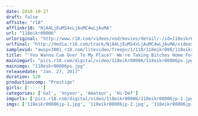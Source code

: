 ```yaml
---
date: 2018-10-27
draft: false
affsite: "r18"
afflinkr18: "NjA4LjEuMS4xLjAuMC4wLjAuMA"
url: "118eikr00006"
urloriginal: "http://www.r18.com/videos/vod/movies/detail/-/id=118eikr00006"
urlfinal: "http://media.r18.com/track/NjA4LjEuMS4xLjAuMC4wLjAuMA/videos/vod/movies/detail/-/id=118eikr00006"
samplevid: "awspv3001.r18.com/litevideo/freepv/1/118/118eikr006/118eikr006_dmb_w.mp4"
title: "'You Wanna Cum Over To My Place?' We're Taking Bitches Home For Sex! My Boy Izumi Gave Me This DQN Video He Went Picking Up Girls And Secretly Filmed Himself Having Sex With Them Peeping Videos From The Fuck Room Sold Without Permission As An AV Mami And Chinami"
mainimgurl: "pics.r18.com/digital/video/118eikr00006/118eikr00006ps.jpg"
mainimgs: "118eikr00006ps.jpg"
releasedate: "Jan. 27, 2017"
duration: 120
productioncomp: "Prestige"
girls: ['----']
categories: ['Gal', 'Voyeur', 'Amateur', 'Hi-Def']
imgurls: ['pics.r18.com/digital/video/118eikr00006/118eikr00006jp-1.jpg', 'pics.r18.com/digital/video/118eikr00006/118eikr00006jp-2.jpg', 'pics.r18.com/digital/video/118eikr00006/118eikr00006jp-3.jpg', 'pics.r18.com/digital/video/118eikr00006/118eikr00006jp-4.jpg', 'pics.r18.com/digital/video/118eikr00006/118eikr00006jp-5.jpg', 'pics.r18.com/digital/video/118eikr00006/118eikr00006jp-6.jpg', 'pics.r18.com/digital/video/118eikr00006/118eikr00006jp-7.jpg', 'pics.r18.com/digital/video/118eikr00006/118eikr00006jp-8.jpg', 'pics.r18.com/digital/video/118eikr00006/118eikr00006jp-9.jpg', 'pics.r18.com/digital/video/118eikr00006/118eikr00006jp-10.jpg', 'pics.r18.com/digital/video/118eikr00006/118eikr00006jp-11.jpg', 'pics.r18.com/digital/video/118eikr00006/118eikr00006jp-12.jpg', 'pics.r18.com/digital/video/118eikr00006/118eikr00006jp-13.jpg', 'pics.r18.com/digital/video/118eikr00006/118eikr00006jp-14.jpg', 'pics.r18.com/digital/video/118eikr00006/118eikr00006jp-15.jpg', 'pics.r18.com/digital/video/118eikr00006/118eikr00006jp-16.jpg', 'pics.r18.com/digital/video/118eikr00006/118eikr00006jp-17.jpg', 'pics.r18.com/digital/video/118eikr00006/118eikr00006jp-18.jpg', 'pics.r18.com/digital/video/118eikr00006/118eikr00006jp-19.jpg', 'pics.r18.com/digital/video/118eikr00006/118eikr00006jp-20.jpg']
imgs: ['118eikr00006jp-1.jpg', '118eikr00006jp-2.jpg', '118eikr00006jp-3.jpg', '118eikr00006jp-4.jpg', '118eikr00006jp-5.jpg', '118eikr00006jp-6.jpg', '118eikr00006jp-7.jpg', '118eikr00006jp-8.jpg', '118eikr00006jp-9.jpg', '118eikr00006jp-10.jpg', '118eikr00006jp-11.jpg', '118eikr00006jp-12.jpg', '118eikr00006jp-13.jpg', '118eikr00006jp-14.jpg', '118eikr00006jp-15.jpg', '118eikr00006jp-16.jpg', '118eikr00006jp-17.jpg', '118eikr00006jp-18.jpg', '118eikr00006jp-19.jpg', '118eikr00006jp-20.jpg']
---
```


